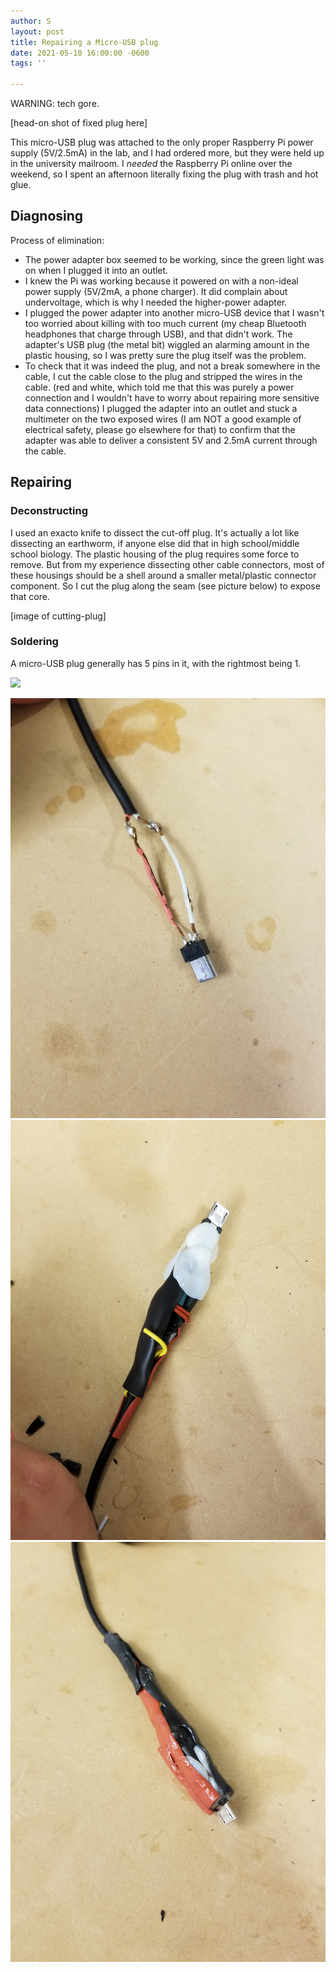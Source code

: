```yaml
---
author: S
layout: post
title: Repairing a Micro-USB plug
date: 2021-05-10 16:00:00 -0600
tags: ''

---
```

WARNING: tech gore.

\[head-on shot of fixed plug here\]

This micro-USB plug was attached to the only proper Raspberry Pi power supply (5V/2.5mA) in the lab, and I had ordered more, but they were held up in the university mailroom. I _needed_ the Raspberry Pi online over the weekend, so I spent an afternoon literally fixing the plug with trash and hot glue.

## Diagnosing

Process of elimination:

* The power adapter box seemed to be working, since the green light was on when I plugged it into an outlet.
* I knew the Pi was working because it powered on with a non-ideal power supply (5V/2mA, a phone charger). It did complain about undervoltage, which is why I needed the higher-power adapter.
* I plugged the power adapter into another micro-USB device that I wasn't too worried about killing with too much current (my cheap Bluetooth headphones that charge through USB), and that didn't work. The adapter's USB plug (the metal bit) wiggled an alarming amount in the plastic housing, so I was pretty sure the plug itself was the problem.
* To check that it was indeed the plug, and not a break somewhere in the cable, I cut the cable close to the plug and stripped the wires in the cable. (red and white, which told me that this was purely a power connection and I wouldn't have to worry about repairing more sensitive data connections) I plugged the adapter into an outlet and stuck a multimeter on the two exposed wires (I am NOT a good example of electrical safety, please go elsewhere for that) to confirm that the adapter was able to deliver a consistent 5V and 2.5mA current through the cable.

## Repairing

### Deconstructing

I used an exacto knife to dissect the cut-off plug. It's actually a lot like dissecting an earthworm, if anyone else did that in high school/middle school biology. The plastic housing of the plug requires some force to remove. But from my experience dissecting other cable connectors, most of these housings should be a shell around a smaller metal/plastic connector component. So I cut the plug along the seam (see picture below) to expose that core.

\[image of cutting-plug\]

### Soldering

A micro-USB plug generally has 5 pins in it, with the rightmost being 1. 

![](http://www.hobbytronics.co.uk/image/data/tutorial/usb-micro-b-plug.jpg)

![](/assets/20210507_173443-1.jpg)![](/assets/20210507_181729-1.jpg)![](/assets/20210507_191918-1.jpg)